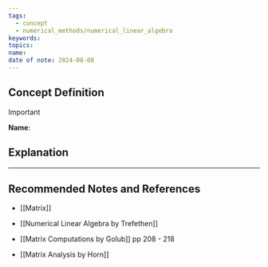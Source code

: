 ```yaml
---
tags:
  - concept
  - numerical_methods/numerical_linear_algebra
keywords: 
topics: 
name: 
date of note: 2024-08-08
---
```


## Concept Definition

>[!important]
>**Name**: 



## Explanation





-----------
##  Recommended Notes and References





- [[Matrix]]



- [[Numerical Linear Algebra by Trefethen]] 
- [[Matrix Computations by Golub]] pp 208 - 218
- [[Matrix Analysis by Horn]]